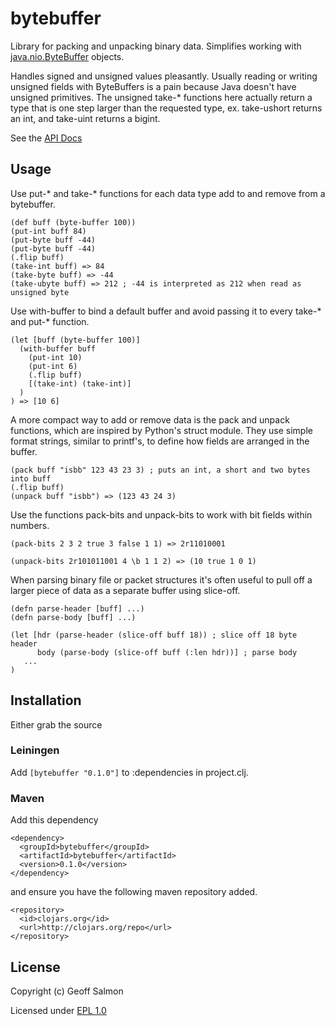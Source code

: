 # bytebuffer

Library for packing and unpacking binary data. Simplifies working with
[java.nio.ByteBuffer](http://java.sun.com/j2se/1.5.0/docs/api/java/nio/ByteBuffer.html)
objects.

Handles signed and unsigned values pleasantly. Usually reading or
writing unsigned fields with ByteBuffers is a pain because Java
doesn't have unsigned primitives. The unsigned take-* functions here
actually return a type that is one step larger than the requested
type, ex. take-ushort returns an int, and take-uint returns a
bigint. 

See the [API Docs](http://geoffsalmon.github.com/bytebuffer/index.html)

## Usage

Use put-* and take-* functions for each data type add to and remove
from a bytebuffer.

    (def buff (byte-buffer 100))
    (put-int buff 84)
    (put-byte buff -44)
    (put-byte buff -44)
    (.flip buff)
    (take-int buff) => 84
    (take-byte buff) => -44
    (take-ubyte buff) => 212 ; -44 is interpreted as 212 when read as unsigned byte

Use with-buffer to bind a default buffer and avoid passing it to every
take-* and put-* function.

    (let [buff (byte-buffer 100)]
      (with-buffer buff
        (put-int 10)
        (put-int 6)
        (.flip buff)
        [(take-int) (take-int)]
      )
    ) => [10 6]

A more compact way to add or remove data is the pack and unpack
functions, which are inspired by Python's struct module. They use
simple format strings, similar to printf's, to define how fields are
arranged in the buffer.

    (pack buff "isbb" 123 43 23 3) ; puts an int, a short and two bytes into buff
    (.flip buff)
    (unpack buff "isbb") => (123 43 24 3)

Use the functions pack-bits and unpack-bits to work with bit fields
within numbers.

    (pack-bits 2 3 2 true 3 false 1 1) => 2r11010001

    (unpack-bits 2r101011001 4 \b 1 1 2) => (10 true 1 0 1)

When parsing binary file or packet structures it's often useful to
pull off a larger piece of data as a separate buffer using slice-off.

    (defn parse-header [buff] ...)
    (defn parse-body [buff] ...)

    (let [hdr (parse-header (slice-off buff 18)) ; slice off 18 byte header
          body (parse-body (slice-off buff (:len hdr))] ; parse body
       ...
    )

## Installation

Either grab the source 

### Leiningen

Add `[bytebuffer "0.1.0"]` to :dependencies in project.clj.

### Maven

Add this dependency

    <dependency>
      <groupId>bytebuffer</groupId>
      <artifactId>bytebuffer</artifactId>
      <version>0.1.0</version>
    </dependency>

and ensure you have the following maven repository added.

    <repository>
      <id>clojars.org</id>
      <url>http://clojars.org/repo</url>
    </repository>

## License

Copyright (c) Geoff Salmon

Licensed under [EPL 1.0](http://www.eclipse.org/legal/epl-v10.html)

